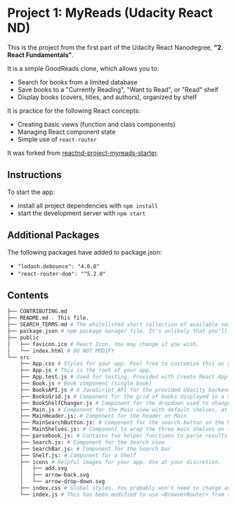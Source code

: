 # Project 1: MyReads (Udacity React ND)

This is the project from the first part of the Udacity React Nanodegree, **"2. React Fundamentals"**.

It is a simple GoodReads clone, which allows you to:
* Search for books from a limited database
* Save books to a "Currently Reading", "Want to Read", or "Read" shelf
* Display books (covers, titles, and authors), organized by shelf

It is practice for the following React concepts:
* Creating basic views (function and class components)
* Managing React component state
* Simple use of `react-router`

It was forked from [reactnd-project-myreads-starter](https://github.com/udacity/reactnd-project-myreads-starter).

## Instructions

To start the app:

* install all project dependencies with `npm install`
* start the development server with `npm start`

## Additional Packages

The following packages have added to package.json:

* `"lodash.debounce": "4.0.8"`
* `"react-router-dom": "^5.2.0"`

## Contents
```bash
├── CONTRIBUTING.md
├── README.md - This file.
├── SEARCH_TERMS.md # The whitelisted short collection of available search terms for you to use with your app.
├── package.json # npm package manager file. It's unlikely that you'll need to modify this.
├── public
│   ├── favicon.ico # React Icon, You may change if you wish.
│   └── index.html # DO NOT MODIFY
└── src
    ├── App.css # Styles for your app. Feel free to customize this as you desire.
    ├── App.js # This is the root of your app.
    ├── App.test.js # Used for testing. Provided with Create React App. Testing is encouraged, but not required.
    ├── Book.js # Book component (single book)
    ├── BooksAPI.js # A JavaScript API for the provided Udacity backend. Instructions for the methods are below.
    ├── BooksGrid.js # Component for the grid of books displayed in a shelf or on search page
    ├── BookShelfChanger.js # Component for the dropdown used to change a Book's shelf or add a Book from the search page
    ├── Main.js # Component for the Main view with default shelves, at app open
    ├── MainHeader.js: # Component for the header on Main
    ├── MainSearchButton.js: # Component for the search button on the Main view
    ├── MainShelves.js: # Component to wrap the three main shelves on the Main view
    ├── parsebook.js: # Contains two helper functions to parse results from BooksAPI.getAll() and BooksAPI.search()
    ├── Search.js: # Component for the Search view
    ├── SearchBar.js: # Component for the Search bar
    ├── Shelf.js: # Component for a Shelf
    ├── icons # Helpful images for your app. Use at your discretion.
    │   ├── add.svg
    │   ├── arrow-back.svg
    │   └── arrow-drop-down.svg
    ├── index.css # Global styles. You probably won't need to change anything here.
    └── index.js # This has been modified to use <BrowserRouter> from react-router-dom
```
